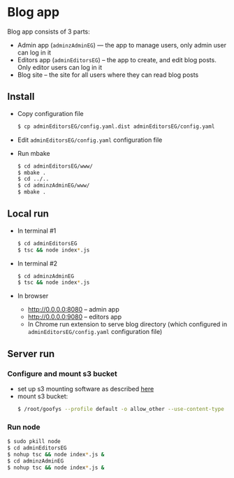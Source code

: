 # Blog app

Blog app consists of 3 parts:
* Admin app (`adminzAdminEG`) — the app to manage users, only admin user can log in it
* Editors app (`adminEditorsEG`) – the app to create, and edit blog posts. Only editor users can log in it
* Blog site – the site for all users where they can read blog posts

## Install 
* Copy configuration file
    ```sh
    $ cp adminEditorsEG/config.yaml.dist adminEditorsEG/config.yaml
    ```
* Edit `adminEditorsEG/config.yaml` configuration file

* Run mbake 
    ```sh
    $ cd adminEditorsEG/www/
    $ mbake .
    $ cd ../..
    $ cd adminzAdminEG/www/
    $ mbake .
    ```

## Local run
* In terminal #1
    ```sh
    $ cd adminEditorsEG
    $ tsc && node index*.js
    ```
* In terminal #2
    ```sh
    $ cd adminzAdminEG
    $ tsc && node index*.js
    ```

* In browser
    * http://0.0.0.0:8080 – admin app
    * http://0.0.0.0:9080 – editors app
    * In Chrome run extension to serve blog directory (which configured in `adminEditorsEG/config.yaml` configuration file)

## Server run

### Configure and mount s3 bucket
* set up s3 mounting software as described [here](https://github.com/MetaBake/MetaBake-Docs/blob/master/doc/_doc3/docs/ca.md#cloud-mount-s3)
* mount s3 bucket:    
    ```sh
    $ /root/goofys --profile default -o allow_other --use-content-type blog-app-project <PATH-TO-BLOG-DIR>
    ```

### Run node
```sh
$ sudo pkill node
$ cd adminEditorsEG
$ nohup tsc && node index*.js &
$ cd adminzAdminEG
$ nohup tsc && node index*.js &
```